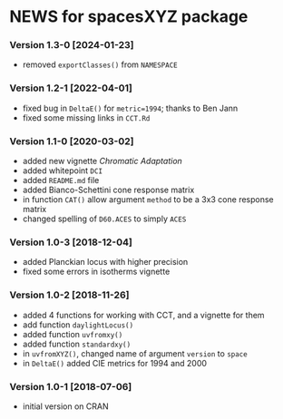 # NEWS for **spacesXYZ** package


### Version 1.3-0  [2024-01-23]

* removed `exportClasses()` from `NAMESPACE`


### Version 1.2-1  [2022-04-01]

* fixed bug in `DeltaE()` for `metric=1994`; thanks to Ben Jann
* fixed some missing links in `CCT.Rd`


### Version 1.1-0  [2020-03-02]

* added new vignette _Chromatic Adaptation_
* added whitepoint `DCI`
* added `README.md` file
* added Bianco-Schettini cone response matrix
* in function `CAT()` allow argument `method` to be a 3x3 cone response matrix
* changed spelling of `D60.ACES` to simply `ACES`

### Version 1.0-3  [2018-12-04]

* added Planckian locus with higher precision
* fixed some errors in isotherms vignette

### Version 1.0-2  [2018-11-26]

* added 4 functions for working with CCT, and a vignette for them
* add function `daylightLocus()`
* added function `uvfromxy()`
* added function `standardxy()`
* in `uvfromXYZ()`, changed name of argument `version` to `space`
* in `DeltaE()` added CIE metrics for 1994 and 2000

### Version 1.0-1  [2018-07-06]

* initial version on CRAN
